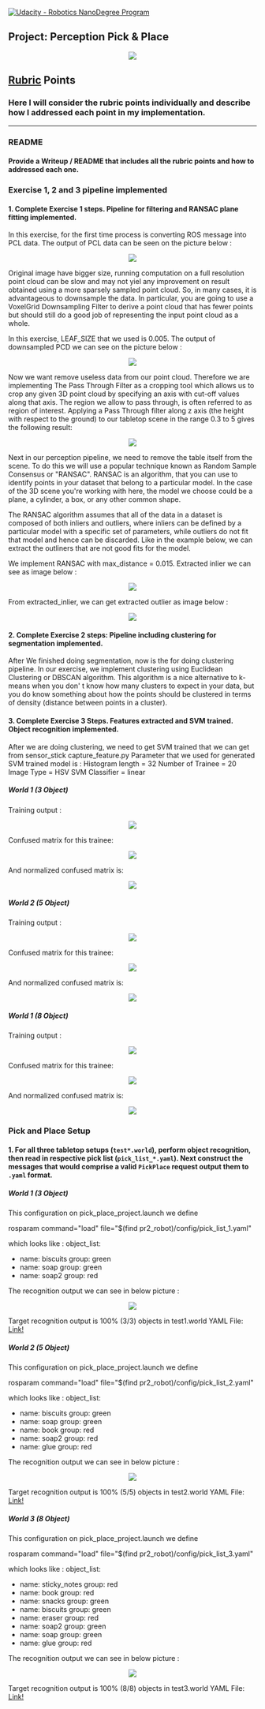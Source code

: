 [![Udacity - Robotics NanoDegree Program](https://s3-us-west-1.amazonaws.com/udacity-robotics/Extra+Images/RoboND_flag.png)](https://www.udacity.com/robotics)

## Project: Perception Pick & Place

<p align="center"> <img src="./images/RoboND-Perception.jpg"> </p>

## [Rubric](https://review.udacity.com/#!/rubrics/1067/view) Points
### Here I will consider the rubric points individually and describe how I addressed each point in my implementation.  

---
### README

#### Provide a Writeup / README that includes all the rubric points and how to addressed each one. 

### Exercise 1, 2 and 3 pipeline implemented

#### 1. Complete Exercise 1 steps. Pipeline for filtering and RANSAC plane fitting implemented.
In this exercise, for the first time process is converting ROS message into PCL data. The output of PCL data can be seen on the picture below :
<p align="center"> <img src="./images/01 Original PCD.jpg"> </p>

Original image have bigger size, running computation on a full resolution point cloud can be slow and may not yiel any improvement on result obtained using a more sparsely sampled point cloud. So, in many cases, it is advantageous to downsample the data. In particular, you are going to use a VoxelGrid Downsampling Filter to derive a point cloud that has fewer points but should still do a good job of representing the input point cloud as a whole.

In this exercise, LEAF_SIZE that we used is 0.005. The output of downsampled PCD we can see on the picture below :
<p align="center"> <img src="./images/02 downsampled.jpg"> </p>

Now we want remove useless data from our point cloud. Therefore we are implementing The Pass Through Filter as a cropping tool which allows us to crop any given 3D point cloud by specifying an axis with cut-off values along that axis. The region we allow to pass through, is often referred to as region of interest. Applying a Pass Through filter along z axis (the height with respect to the ground) to our tabletop scene in the range 0.3 to 5 gives the following result:
<p align="center"> <img src="./images/03 Pass Throught Filter PCD.jpg"> </p>

Next in our perception pipeline, we need to remove the table itself from the scene. To do this we will use a popular technique known as Random Sample Consensus or "RANSAC". RANSAC is an algorithm, that you can use to identify points in your dataset that belong to a particular model. In the case of the 3D scene you're working with here, the model we choose could be a plane, a cylinder, a box, or any other common shape.

The RANSAC algorithm assumes that all of the data in a dataset is composed of both inliers and outliers, where inliers can be defined by a particular model with a specific set of parameters, while outliers do not fit that model and hence can be discarded. Like in the example below, we can extract the outliners that are not good fits for the model.

We implement RANSAC with max_distance = 0.015. Extracted inlier we can see as image below :
<p align="center"> <img src="./images/04 Extracted Inlier.jpg"> </p>

From extracted_inlier, we can get extracted outlier as image below :
<p align="center"> <img src="./images/05 Extracted Outlier.jpg"> </p>

#### 2. Complete Exercise 2 steps: Pipeline including clustering for segmentation implemented.  

After We finished doing segmentation, now is the for doing clustering pipeline. In our exercise, we implement clustering using Euclidean Clustering or DBSCAN algorithm. This algorithm is a nice alternative to k-means when you don' t know how many clusters to expect in your data, but you do know something about how the points should be clustered in terms of density (distance between points in a cluster). 

#### 3. Complete Exercise 3 Steps.  Features extracted and SVM trained.  Object recognition implemented.
After we are doing clustering, we need to get SVM trained that we can get from sensor_stick capture_feature.py
Parameter that we used for generated SVM trained model is :
Histogram length = 32
Number of Trainee = 20
Image Type = HSV
SVM Classifier = linear

##### World 1 (3 Object)
Training output :
<p align="center"> <img src="./images/08 Train SVM.jpg"> </p>
Confused matrix for this trainee:
<p align="center"> <img src="./images/06 Confused Matrix.jpg"> </p>
And normalized confused matrix is:
<p align="center"> <img src="./images/07 Normalized Confused Matrix.jpg"> </p>

##### World 2 (5 Object)
Training output :
<p align="center"> <img src="./images/11 Train SVM.jpg"> </p>
Confused matrix for this trainee:
<p align="center"> <img src="./images/09 Confused Matrix.jpg"> </p>
And normalized confused matrix is:
<p align="center"> <img src="./images/10 Normalized Confused Matrix.jpg"> </p>

##### World 1 (8 Object)
Training output :
<p align="center"> <img src="./images/15 Train SVM.jpg"> </p>
Confused matrix for this trainee:
<p align="center"> <img src="./images/13 Confused Matrix.jpg"> </p>
And normalized confused matrix is:
<p align="center"> <img src="./images/14 Normalized Confused Matrix.jpg"> </p>

### Pick and Place Setup

#### 1. For all three tabletop setups (`test*.world`), perform object recognition, then read in respective pick list (`pick_list_*.yaml`). Next construct the messages that would comprise a valid `PickPlace` request output them to `.yaml` format.

##### World 1 (3 Object)
This configuration on pick_place_project.launch we define

rosparam command="load" file="$(find pr2_robot)/config/pick_list_1.yaml"

which looks like :
object_list:
  - name: biscuits
    group: green
  - name: soap
    group: green
  - name: soap2
    group: red

The recognition output we can see in below picture :
<p align="center"> <img src="./images/00 World 1.jpg"> </p>

Target recognition output is 100% (3/3) objects in test1.world
YAML File: [Link!](https://github.com/oktantod/RoboND-Perception-Project/blob/master/output_1.yaml)

##### World 2 (5 Object)
This configuration on pick_place_project.launch we define

rosparam command="load" file="$(find pr2_robot)/config/pick_list_2.yaml"

which looks like :
object_list:
  - name: biscuits
    group: green
  - name: soap
    group: green
  - name: book
    group: red
  - name: soap2
    group: red
  - name: glue
    group: red

The recognition output we can see in below picture :
<p align="center"> <img src="./images/12 World 2.jpg"> </p>

Target recognition output is 100% (5/5) objects in test2.world
YAML File: [Link!](https://github.com/oktantod/RoboND-Perception-Project/blob/master/output_2.yaml)

##### World 3 (8 Object)
This configuration on pick_place_project.launch we define

rosparam command="load" file="$(find pr2_robot)/config/pick_list_3.yaml"

which looks like :
object_list:
  - name: sticky_notes
    group: red
  - name: book
    group: red
  - name: snacks
    group: green
  - name: biscuits
    group: green
  - name: eraser
    group: red
  - name: soap2
    group: green
  - name: soap
    group: green
  - name: glue
    group: red

The recognition output we can see in below picture :
<p align="center"> <img src="./images/00 World 3.jpg"> </p>

Target recognition output is 100% (8/8) objects in test3.world
YAML File: [Link!](https://github.com/oktantod/RoboND-Perception-Project/blob/master/output_3.yaml)
